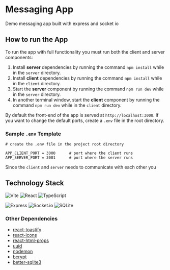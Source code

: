 # Messaging App

Demo messaging app built with express and socket io

## How to run the App

To run the app with full functionality you must run both the client and server components:

1.  Install **server** dependencies by running the command `npm install` while in the `server` directory.
2.  Install **client** dependencies by running the command `npm install` while in the `client` directory.
3.  Start the **server** component by running the command `npm run dev` while in the `server` directory.
4.  In another terminal window, start the **client** component by running the command `npm run dev` while in the `client` directory.

By default the front-end of the app is served at `http://localhost:3000`. If you want to change the default ports, create a `.env` file in the root directory.

### Sample `.env` Template

```
# create the .env file in the project root directory

APP_CLIENT_PORT = 3000      # port where the client runs
APP_SERVER_PORT = 3001      # port where the server runs
```

Since the `client` and `server` needs to communicate with each other you

## Technology Stack

![Vite](https://ziadoua.github.io/m3-Markdown-Badges/badges/ViteJS/vitejs1.svg) ![React](https://ziadoua.github.io/m3-Markdown-Badges/badges/React/react1.svg) ![TypeScript](https://ziadoua.github.io/m3-Markdown-Badges/badges/TypeScript/typescript1.svg)

![Express](https://ziadoua.github.io/m3-Markdown-Badges/badges/Express/express3.svg) ![Socket.io](https://ziadoua.github.io/m3-Markdown-Badges/badges/SocketIO/socketio3.svg) ![SQLite](https://ziadoua.github.io/m3-Markdown-Badges/badges/SQLite/sqlite1.svg)

### Other Dependencies

-   [react-toastify](https://www.npmjs.com/package/react-toastify)
-   [react-icons](https://www.npmjs.com/package/react-icons)
-   [react-html-props](https://www.npmjs.com/package/react-html-props)
-   [uuid](https://www.npmjs.com/package/uuid)
-   [nodemon](https://www.npmjs.com/package/nodemon)
-   [bcrypt](https://www.npmjs.com/package/bcrypt)
-   [better-sqlite3](https://www.npmjs.com/package/better-sqlite3)
